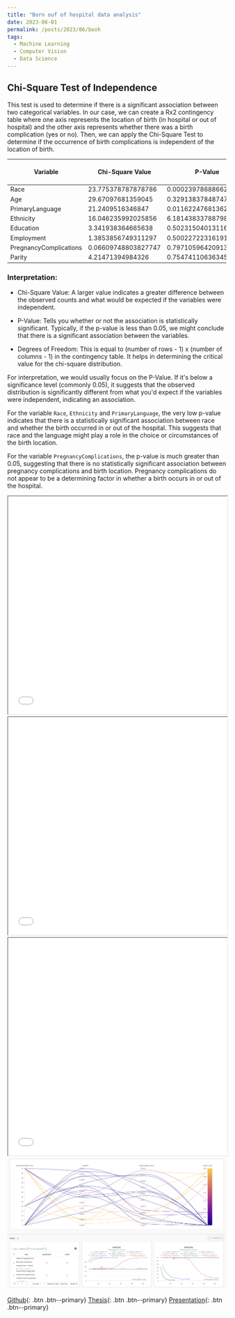 ```yaml
---
title: "Born ouf of hospital data analysis"
date: 2023-06-01
permalink: /posts/2023/06/booh
tags:
  - Machine Learning
  - Computer Vision
  - Data Science
---
```


## Chi-Square Test of Independence

This test is used to determine if there is a significant association between two categorical variables. In our case, we can create a Rx2 contingency table where one axis represents the location of birth (in hospital or out of hospital) and the other axis represents whether there was a birth complication (yes or no). Then, we can apply the Chi-Square Test to determine if the occurrence of birth complications is independent of the location of birth.

| Variable               | Chi-Square Value    | P-Value              | Degrees of Freedom |
|------------------------|---------------------|----------------------|----------------------|
| Race                   | 23.775378787878786  | 0.0002397868866226024 | 5                    |
| Age                    | 29.67097681359045   | 0.32913837848747485  | 27                   |
| PrimaryLanguage        | 21.2409516346847    | 0.011622476813629868 | 9                    |
| Ethnicity              | 16.046235992025856  | 6.181438337887989e-05 | 1                    |
| Education              | 3.341938364665638   | 0.5023150401311642   | 4                    |
| Employment             | 1.3853856749311297  | 0.5002272231619186   | 2                    |
| PregnancyComplications | 0.06609748803827747 | 0.7971059642091333   | 1                    |
| Parity                 | 4.21471394984326    | 0.7547411063634557   | 7                    |

### Interpretation:

* Chi-Square Value: A larger value indicates a greater difference between the observed counts and what would be expected if the variables were independent.

* P-Value: Tells you whether or not the association is statistically significant. Typically, if the p-value is less than 0.05, we might conclude that there is a significant association between the variables.

* Degrees of Freedom: This is equal to (number of rows - 1) x (number of columns - 1) in the contingency table. It helps in determining the critical value for the chi-square distribution.

For interpretation, we would usually focus on the P-Value. If it's below a significance level (commonly 0.05), it suggests that the observed distribution is significantly different from what you'd expect if the variables were independent, indicating an association.

For the variable `Race`, `Ethnicity` and `PrimaryLanguage`, the very low p-value indicates that there is a statistically significant association between race and whether the birth occurred in or out of the hospital. This suggests that race and the language might play a role in the choice or circumstances of the birth location.

For the variable `PregnancyComplications`, the p-value is much greater than 0.05, suggesting that there is no statistically significant association between pregnancy complications and birth location. Pregnancy complications do not appear to be a determining factor in whether a birth occurs in or out of the hospital.



<iframe src="files/fig1.html" width="100%" height="500px"></iframe>
<iframe src="files/fig2.html" width="100%" height="500px"></iframe>
<iframe src="files/fig.html" width="100%" height="500px"></iframe>


<img src='/images/sweep.png'>

[Github](https://github.com/hms-dbmi/RaphaelPrediction){: .btn .btn--primary} 
[Thesis](/files/thesis.pdf){: .btn .btn--primary} 
[Presentation](/files/presentation.pdf){: .btn .btn--primary} 